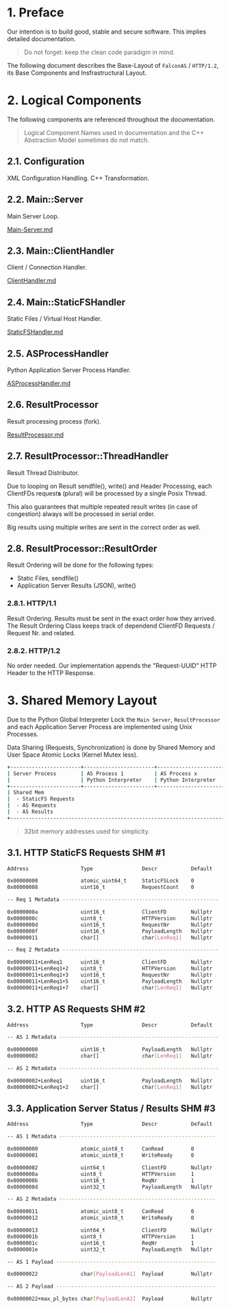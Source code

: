 # 1. Preface

Our intention is to build good, stable and secure software. This implies detailed documentation.

> Do not forget: keep the clean code paradigm in mind.

The following document describes the Base-Layout of `FalconAS` / `HTTP/1.2`, its Base Components
and Insfrastructural Layout.

# 2. Logical Components

The following components are referenced throughout the documentation.

> Logical Component Names used in documentation and the C++ Abstraction Model sometimes do not match.

## 2.1. Configuration

XML Configuration Handling. C++ Transformation.

## 2.2. Main::Server

Main Server Loop.

[Main-Server.md](./Main-Server.md)

## 2.3. Main::ClientHandler

Client / Connection Handler.

[ClientHandler.md](./ClientHandler.md)

## 2.4. Main::StaticFSHandler

Static Files / Virtual Host Handler.

[StaticFSHandler.md](./StaticFSHandler.md)

## 2.5. ASProcessHandler

Python Application Server Process Handler.

[ASProcessHandler.md](./ASProcessHandler.md)

## 2.6. ResultProcessor

Result processing process (fork).

[ResultProcessor.md](./ResultProcessor.md)

## 2.7. ResultProcessor::ThreadHandler

Result Thread Distributor.

Due to looping on Result sendfile(), write() and Header Processing, each ClientFDs request**s** (plural)
will be processed by a single Posix Thread.

This also guarantees that multiple repeated result writes (in case of congestion) always will be
processed in serial order.

Big results using multiple writes are sent in the correct order as well.

## 2.8. ResultProcessor::ResultOrder

Result Ordering will be done for the following types:

- Static Files, sendfile()
- Application Server Results (JSON), write()

### 2.8.1. HTTP/1.1

Result Ordering. Results must be sent in the exact order how they arrived.
The Result Ordering Class keeps track of dependend ClientFD Requests / Request Nr. and related.

### 2.8.2. HTTP/1.2

No order needed. Our implementation appends the "Request-UUID" HTTP Header to the HTTP Response.

# 3. Shared Memory Layout

Due to the Python Global Interpreter Lock the `Main Server`, `ResultProcessor` and each Application
Server Process are implemented using Unix Processes.

Data Sharing (Requests, Synchronization) is done by Shared Memory and User Space Atomic Locks
(Kernel Mutex less).

```bash
+-----------------------+-----------------------+-----------------------+-----------------------+
| Server Process        | AS Process 1          | AS Process x          | Result Processor      |
|                       | Python Interpreter    | Python Interpreter    |                       |
+-----------------------+-----------------------+-----------------------+-----------------------+
| Shared Mem                                                                                    |
|  - StaticFS Requests                                                                          |
|  - AS Requests                                                                                |
|  - AS Results                                                                                 |
+-----------------------------------------------------------------------------------------------+
```

> 32bit memory addresses used for simplicity.

## 3.1. HTTP StaticFS Requests SHM #1

```bash
Address                 Type                Descr           Default

0x00000000              atomic_uint64_t     StaticFSLock    0
0x00000008              uint16_t            RequestCount    0

-- Req 1 Metadata ---------------------------------------------------

0x0000000a              uint16_t            ClientFD        Nullptr
0x0000000c              uint8_t             HTTPVersion     Nullptr
0x0000000d              uint16_t            RequestNr       Nullptr
0x0000000f              uint16_t            PayloadLength   Nullptr
0x00000011              char[]              char[LenReq1]   Nullptr

-- Req 2 Metadata ---------------------------------------------------

0x00000011+LenReq1      uint16_t            ClientFD        Nullptr
0x00000011+LenReq1+2    uint8_t             HTTPVersion     Nullptr
0x00000011+LenReq1+3    uint16_t            RequestNr       Nullptr
0x00000011+LenReq1+5    uint16_t            PayloadLength   Nullptr
0x00000011+LenReq1+7    char[]              char[LenReq1]   Nullptr
```

## 3.2. HTTP AS Requests SHM #2

```bash
Address                 Type                Descr           Default

-- AS 1 Metadata ----------------------------------------------------

0x00000000              uint16_t            PayloadLength   Nullptr
0x00000002              char[]              char[LenReq1]   Nullptr

-- AS 2 Metadata ----------------------------------------------------

0x00000002+LenReq1      uint16_t            PayloadLength   Nullptr
0x00000002+LenReq1+2    char[]              char[LenReq1]   Nullptr
```

## 3.3. Application Server Status / Results SHM #3

```bash
Address                 Type                Descr           Default

-- AS 1 Metadata ---------------------------------------------------

0x00000000              atomic_uint8_t      CanRead         0
0x00000001              atomic_uint8_t      WriteReady      0

0x00000002              uint64_t            ClientFD        Nullptr
0x0000000a              uint8_t             HTTPVersion     1
0x0000000b              uint16_t            ReqNr           1
0x0000000d              uint32_t            PayloadLength   Nullptr

-- AS 2 Metadata ---------------------------------------------------

0x00000011              atomic_uint8_t      CanRead         0
0x00000012              atomic_uint8_t      WriteReady      0

0x00000013              uint64_t            ClientFD        Nullptr
0x0000001b              uint8_t             HTTPVersion     1
0x0000001c              uint16_t            ReqNr           1
0x0000001e              uint32_t            PayloadLength   Nullptr

-- AS 1 Payload ----------------------------------------------------

0x00000022              char[PayloadLenA1]  Payload         Nullptr

-- AS 2 Payload ----------------------------------------------------

0x00000022+max_pl_bytes char[PayloadLenA2]  Payload         Nullptr
```
